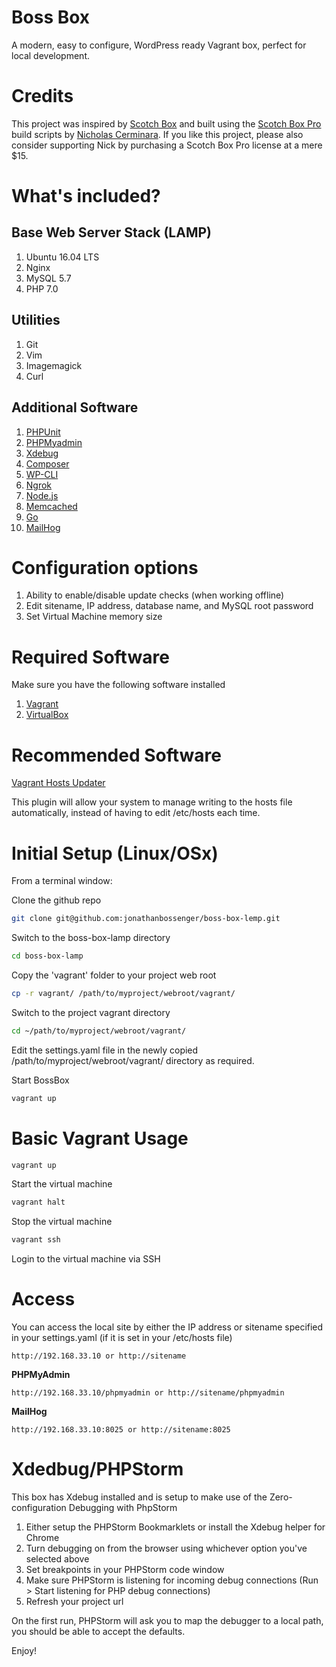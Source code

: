 Boss Box
========

A modern, easy to configure, WordPress ready Vagrant box, perfect for local development.

Credits
=======

This project was inspired by [Scotch Box](https://box.scotch.io/) and built using the [Scotch Box Pro](https://box.scotch.io/pro/) build scripts by [Nicholas Cerminara](https://twitter.com/whatnicktweets). If you like this project, please also consider supporting Nick by purchasing a Scotch Box Pro license at a mere $15.

What's included?
================

Base Web Server Stack (LAMP)
----------------------------

1. Ubuntu 16.04 LTS
1. Nginx
1. MySQL 5.7
1. PHP 7.0

Utilities
---------

1. Git
1. Vim
1. Imagemagick
1. Curl

Additional Software
-------------------

1. [PHPUnit](PHPUnit)
1. [PHPMyadmin](https://www.phpmyadmin.net/)
1. [Xdebug](https://xdebug.org/)
1. [Composer](https://getcomposer.org/)
1. [WP-CLI](http://wp-cli.org/)
1. [Ngrok](https://ngrok.com/)
1. [Node.js](https://nodejs.org/en/)
1. [Memcached](https://memcached.org/)
1. [Go](https://golang.org/)
1. [MailHog](https://github.com/mailhog/MailHog)

Configuration options
=====================

1. Ability to enable/disable update checks (when working offline)
1. Edit sitename, IP address, database name, and MySQL root password
1. Set Virtual Machine memory size

Required Software
=================

Make sure you have the following software installed

1. [Vagrant](https://www.vagrantup.com/) 
1. [VirtualBox](https://www.virtualbox.org/wiki/Downloads)

Recommended Software
====================

[Vagrant Hosts Updater](https://github.com/cogitatio/vagrant-hostsupdater)

This plugin will allow your system to manage writing to the hosts file automatically, instead of having to edit /etc/hosts each time.
    
Initial Setup (Linux/OSx)
=========================
    
From a terminal window:    
    
Clone the github repo

```bash
git clone git@github.com:jonathanbossenger/boss-box-lemp.git
```

Switch to the boss-box-lamp directory

```bash
cd boss-box-lamp
```

Copy the 'vagrant' folder to your project web root

```bash
cp -r vagrant/ /path/to/myproject/webroot/vagrant/
```

Switch to the project vagrant directory

```bash
cd ~/path/to/myproject/webroot/vagrant/
```

Edit the settings.yaml file in the newly copied /path/to/myproject/webroot/vagrant/ directory as required.

Start BossBox        
        
```bash
vagrant up
```

Basic Vagrant Usage
===================

```bash
vagrant up
```
Start the virtual machine

```bash
vagrant halt
```

Stop the virtual machine

```bash
vagrant ssh
```

Login to the virtual machine via SSH


Access
======

You can access the local site by either the IP address or sitename specified in your settings.yaml (if it is set in your /etc/hosts file)

```
http://192.168.33.10 or http://sitename
```

**PHPMyAdmin**

```
http://192.168.33.10/phpmyadmin or http://sitename/phpmyadmin
```

**MailHog**

```
http://192.168.33.10:8025 or http://sitename:8025
```

Xdedbug/PHPStorm
================

This box has Xdebug installed and is setup to make use of the Zero-configuration Debugging with PhpStorm

1. Either setup the PHPStorm Bookmarklets or install the Xdebug helper for Chrome
1. Turn debugging on from the browser using whichever option you've selected above
1. Set breakpoints in your PHPStorm code window
1. Make sure PHPStorm is listening for incoming debug connections (Run > Start listening for PHP debug connections)
1. Refresh your project url

On the first run, PHPStorm will ask you to map the debugger to a local path, you should be able to accept the defaults.

Enjoy!    
    
